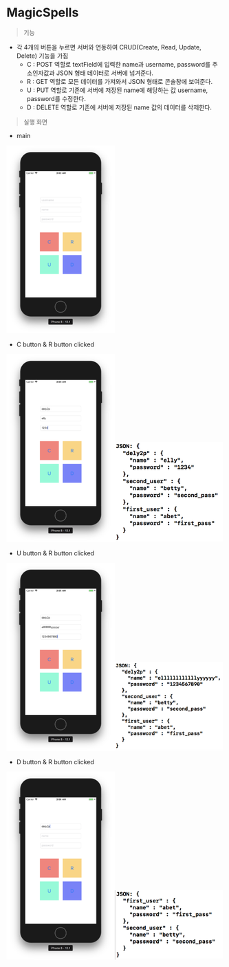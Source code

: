 # MagicSpells

> 기능

- 각 4개의 버튼을 누르면 서버와 연동하여 CRUD(Create, Read, Update, Delete) 기능을 가짐
	- C : POST 역할로 textField에 입력한 name과 username, password를 주소인자값과 JSON 형태 데이터로 서버에 넘겨준다.
	- R : GET 역할로 모든 데이터를 가져와서 JSON 형태로 콘솔창에 보여준다.
	- U : PUT 역할로 기존에 서버에 저장된 name에 해당하는 값 username, password를 수정한다.
	- D : DELETE 역할로 기존에 서버에 저장된 name 값의 데이터를 삭제한다.

> 실행 화면

- main

<img src="img/main.PNG" width="50%">

- C button & R button clicked

<img src="img/create.PNG" width="50%"><img src="img/readConsole.PNG" width="50%">

- U button & R button clicked

<img src="img/update.PNG" width="50%"><img src="img/readConsole2.PNG" width="50%">

- D button & R button clicked

<img src="img/delete.PNG" width="50%"><img src="img/readConsole3.PNG" width="50%">
